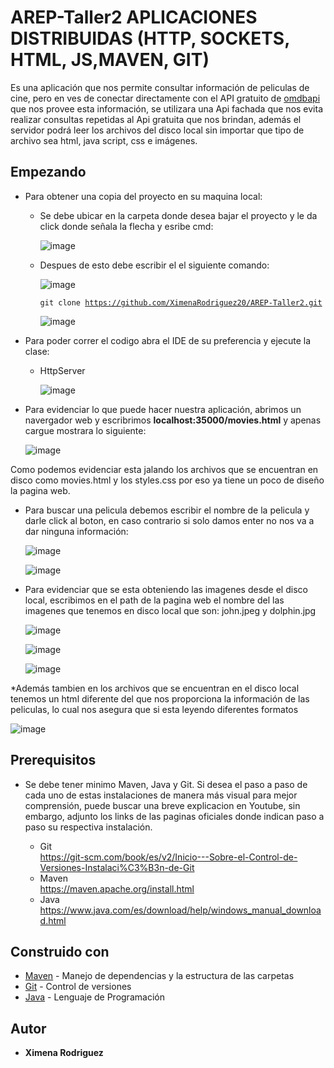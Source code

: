 # AREP-Taller2 APLICACIONES DISTRIBUIDAS (HTTP, SOCKETS, HTML, JS,MAVEN, GIT)
Es una aplicación que nos permite consultar información de peliculas de cine, pero en ves de conectar directamente con el API gratuito de [omdbapi](https://www.omdbapi.com/) que nos provee esta información, se utilizara una Api fachada que nos evita realizar consultas repetidas al Api gratuita que nos brindan, además el servidor podrá leer los archivos del disco local sin importar que tipo de archivo sea html, java script, css e imágenes.

## Empezando
  * Para obtener una copia del proyecto en su maquina local:
    
    - Se debe ubicar en la carpeta donde desea bajar el proyecto y le da click donde señala la flecha y esribe cmd:
   
      ![image](https://github.com/XimenaRodriguez20/AREP-Taller2/assets/123812926/52f8f03c-3b3e-48cf-bd2c-f7b029c2d8bb)
   
    - Despues de esto debe escribir el el siguiente comando:
   
      ![image](https://github.com/XimenaRodriguez20/AREP-Taller1/assets/123812926/5bb9d75f-df71-4dd7-8ce2-b8f1b2b4ea7b)
                         
      <code>git clone https://github.com/XimenaRodriguez20/AREP-Taller2.git</code>
                                                                      
      ![image](https://github.com/XimenaRodriguez20/AREP-Taller2/assets/123812926/695bf447-60b5-4f80-ba29-d5ee04e34f87)

  * Para poder correr el codigo abra el IDE de su preferencia y ejecute la clase: 
     - HttpServer

       ![image](https://github.com/XimenaRodriguez20/AREP-Taller2/assets/123812926/575ccaee-8bed-4226-bf84-adce1706f9d0)
  
  * Para evidenciar lo que puede hacer nuestra aplicación, abrimos un navergador web y escribrimos **localhost:35000/movies.html** y apenas cargue mostrara lo siguiente:

     ![image](https://github.com/XimenaRodriguez20/AREP-Taller2/assets/123812926/4ef3a776-1a0d-4ed8-be75-f9313e6dd20f)

  Como podemos evidenciar esta jalando los archivos que se encuentran en disco como movies.html y los styles.css por eso ya tiene un poco de diseño la pagina web.

  * Para buscar una pelicula debemos escribir el nombre de la pelicula y darle click al boton, en caso contrario si solo damos enter no nos va a dar ninguna información:
    
     ![image](https://github.com/XimenaRodriguez20/AREP-Taller2/assets/123812926/14d4b2e8-7840-4c24-868c-67bc0fa02578)

    ![image](https://github.com/XimenaRodriguez20/AREP-Taller2/assets/123812926/926e7d02-84b4-4b30-a0e0-94fa38ead6e9)

  * Para evidenciar que se esta obteniendo las imagenes desde el disco local, escribimos en el path de la pagina web el nombre del las imagenes que tenemos en disco local que son: john.jpeg y dolphin.jpg

    ![image](https://github.com/XimenaRodriguez20/AREP-Taller2/assets/123812926/22a4bec6-b9a0-4672-a43d-e57cdc19a10c)

    ![image](https://github.com/XimenaRodriguez20/AREP-Taller2/assets/123812926/7faedfe9-51ea-4186-aecd-68ef24dec66a)

    ![image](https://github.com/XimenaRodriguez20/AREP-Taller2/assets/123812926/09f7d8bf-f2e2-489d-a931-63482627f7bb)

  *Además tambien en los archivos que se encuentran en el disco local tenemos un html diferente del que nos proporciona la información de las peliculas, lo cual nos asegura que si esta leyendo diferentes       formatos

   ![image](https://github.com/XimenaRodriguez20/AREP-Taller2/assets/123812926/4821c6b1-622c-4cff-8eca-074a3f72255a)

## Prerequisitos 

 * Se debe tener minimo Maven, Java y Git. Si desea el paso a paso de cada uno de estas instalaciones de manera más visual para mejor comprensión, puede buscar una breve explicacion en Youtube, sin embargo, adjunto los links de las paginas oficiales donde indican paso a paso su respectiva instalación.
   
    - Git <br>
      <https://git-scm.com/book/es/v2/Inicio---Sobre-el-Control-de-Versiones-Instalaci%C3%B3n-de-Git>
   - Maven <br>
      <https://maven.apache.org/install.html>
   - Java <br>
      <https://www.java.com/es/download/help/windows_manual_download.html>
     
## Construido con

 * [Maven](https://maven.apache.org/) - Manejo de dependencias y la estructura de las carpetas
 * [Git](https://git-scm.com/) - Control de versiones
 * [Java](https://www.java.com/en/download/help/whatis_java.html) - Lenguaje de Programación

## Autor

* **Ximena Rodriguez** 
